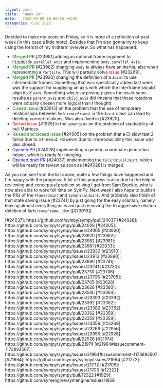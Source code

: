 ```yaml
---
layout: post
title:  "Week 36"
date:   2022-09-09 18:00:00 +0200
categories: GSoC 2022
---
```


Decided to make my posts on Friday, so it is more of a reflection of past week (in this case a little more). Besides that I'm also gonna try to keep using the format of my midterm overview. So what has happened:
- <span style="color:green">Merged PR</span> [#23981] adding an optional frame argument to `RigidBody.parallel_axis` and implementing `Body.parallel_axis`.
- <span style="color:green">Merged PR</span> [#23982] changing `Body` to always have an inertia, also when representing a `Particle`. This will partially solve <span style="color:red">issue</span> [#23269].
- <span style="color:green">Merged PR</span> [#23920] changing the definition of a `Joint` to use intermediate frames. Something that was specifically added last week was the support for supplying an axis with which the interframe should align its X axis. Something which surprisingly gives the exact same results as `parent_axis` and `child_axis` did (means that those rotations were actually chosen more logical than I thought).
- <span style="color:green">Closed issue</span> [#23913] on the problem that the use of temporary relationships between `ReferenceFrame`s in the `Joint` class can lead to deleting correct relations. Was also fixed in [#23920].
- <span style="color:red">Raised issue</span> [#1929] in the `symengine` on the problem of stackability of null Matrices.
- <span style="color:green">Raised and closed issue</span> [#24005] on the problem that a CI slow test 2 failed due to a timeout. However due to irreproducibility this issue was also closed.
- <span style="color:blue">Opened PR</span> [#24028] implementing a generic coordinate generation helper, which is ready for merging.
- <span style="color:blue">Opened draft PR</span> [#24037] implementing the `CylindricalJoint`, which will be ready for review as soon as [#24028] is merged.

As you can see from the list above, quite a few things have happened and I'm happy with the progress. A lot of this progress is also due to the help in reviewing and conceptual problem solving I got from Sam Brockie, who is now also able to work full time on SymPy. Next week I also hope to publish the PRs of the `PlanarJoint` and `SphericalJoint`. And probably also finish of that state saving issue [#23741] by just going for the easy solution, namely leaving almost everything as is and just removing the to aggressive relation deletion of `ReferenceFrame._dcm` ([#23913]).

<!---CylindricalJoint                           ---> [#24037]: https://github.com/sympy/sympy/pull/24037
<!---auto coordinate generation helper          ---> [#24028]: https://github.com/sympy/sympy/pull/24028
<!---CI timeout on slow test 2                  ---> [#24005]: https://github.com/sympy/sympy/issues/24005
<!---interframe                                 ---> [#23920]: https://github.com/sympy/sympy/pull/23920
<!---Body.inertia                               ---> [#23982]: https://github.com/sympy/sympy/pull/23982
<!---parallel_axis                              ---> [#23981]: https://github.com/sympy/sympy/pull/23981
<!---failed test in sep run                     ---> [#23933]: https://github.com/sympy/sympy/issues/23933
<!---relation reset                             ---> [#23913]: https://github.com/sympy/sympy/issues/23913
<!---PNG to SVG                                 ---> [#23890]: https://github.com/sympy/sympy/pull/23890
<!---State saving                               ---> [#23741]: https://github.com/sympy/sympy/issues/23741
<!---Joints framework explanation               ---> [#23730]: https://github.com/sympy/sympy/pull/23730
<!---dark theme                                 ---> [#23706]: https://github.com/sympy/sympy/issues/23706
<!---4BM example                                ---> [#23705]: https://github.com/sympy/sympy/pull/23705
<!---Point.acc dependency                       ---> [#23628]: https://github.com/sympy/sympy/pull/23628
<!---review implicit Kanes                      ---> [#23580]: https://github.com/sympy/sympy/pull/23580
<!---PrismaticJoint velocity discussion         ---> [#23393]: https://github.com/sympy/sympy/issues/23393
<!---Fix PinJoint velocity                      ---> [#23392]: https://github.com/sympy/sympy/pull/23392
<!---Recursive velocity                         ---> [#23382]: https://github.com/sympy/sympy/issues/23382
<!---Point.vel fix                              ---> [#23362]: https://github.com/sympy/sympy/pull/23362
<!---@TJStienstra velocity constraint           ---> [#23359]: https://github.com/sympy/sympy/pull/23359
<!---Incorrect velocity calculation in Point.vel---> [#23358]: https://github.com/sympy/sympy/issues/23358
<!---Body KanesMethod compatibility             ---> [#23269]: https://github.com/sympy/sympy/issues/23269
<!---PinJoint incorrect velocity                ---> [#22956]: https://github.com/sympy/sympy/issues/22956
<!---Body Frame analogy PR 2                    ---> [#22926]: https://github.com/sympy/sympy/pull/22926
<!---Body Frame analogy PR 1                    ---> [#21974]: https://github.com/sympy/sympy/pull/21974
<!---Body/Frame analogy proposal                ---> [#21964#issuecomment-1173893507]: https://github.com/sympy/sympy/issues/21964#issuecomment-1173893507
<!---Body/Frame analogy                         ---> [#21964]: https://github.com/sympy/sympy/issues/21964
<!---Abstract _Method                           ---> [#21772]: https://github.com/sympy/sympy/issues/21772
<!---Joint explanation                          ---> [#21705]: https://github.com/sympy/sympy/issues/21705
<!---@angadhn velocity constraint               ---> [#12322]: https://github.com/sympy/sympy/pull/12322

<!---Symengine Matrix issue---> [#1929]: https://github.com/symengine/symengine/issues/1929
